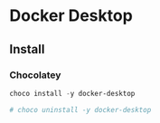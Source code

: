 # Docker Desktop

## Install

### Chocolatey

```ps1
choco install -y docker-desktop

# choco uninstall -y docker-desktop
```
